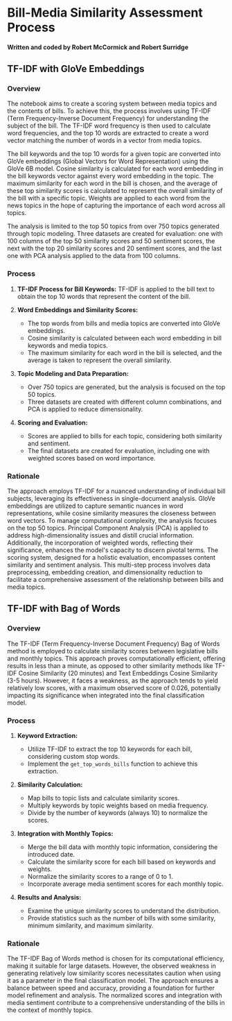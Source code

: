 # Bill-Media Similarity Assessment Process

#### Written and coded by Robert McCormick and Robert Surridge

## TF-IDF with GloVe Embeddings

### Overview

The notebook aims to create a scoring system between media topics and the contents of bills. To achieve this, the process involves using TF-IDF (Term Frequency-Inverse Document Frequency) for understanding the subject of the bill. The TF-IDF word frequency is then used to calculate word frequencies, and the top 10 words are extracted to create a word vector matching the number of words in a vector from media topics.

The bill keywords and the top 10 words for a given topic are converted into GloVe embeddings (Global Vectors for Word Representation) using the GloVe 6B model. Cosine similarity is calculated for each word embedding in the bill keywords vector against every word embedding in the topic. The maximum similarity for each word in the bill is chosen, and the average of these top similarity scores is calculated to represent the overall similarity of the bill with a specific topic. Weights are applied to each word from the news topics in the hope of capturing the importance of each word across all topics.

The analysis is limited to the top 50 topics from over 750 topics generated through topic modeling. Three datasets are created for evaluation: one with 100 columns of the top 50 similarity scores and 50 sentiment scores, the next with the top 20 similarity scores and 20 sentiment scores, and the last one with PCA analysis applied to the data from 100 columns.

### Process

1. **TF-IDF Process for Bill Keywords:** TF-IDF is applied to the bill text to obtain the top 10 words that represent the content of the bill.

2. **Word Embeddings and Similarity Scores:**
   - The top words from bills and media topics are converted into GloVe embeddings.
   - Cosine similarity is calculated between each word embedding in bill keywords and media topics.
   - The maximum similarity for each word in the bill is selected, and the average is taken to represent the overall similarity.

3. **Topic Modeling and Data Preparation:**
   - Over 750 topics are generated, but the analysis is focused on the top 50 topics.
   - Three datasets are created with different column combinations, and PCA is applied to reduce dimensionality.

4. **Scoring and Evaluation:**
   - Scores are applied to bills for each topic, considering both similarity and sentiment.
   - The final datasets are created for evaluation, including one with weighted scores based on word importance.

### Rationale

The approach employs TF-IDF for a nuanced understanding of individual bill subjects, leveraging its effectiveness in single-document analysis. GloVe embeddings are utilized to capture semantic nuances in word representations, while cosine similarity measures the closeness between word vectors. To manage computational complexity, the analysis focuses on the top 50 topics. Principal Component Analysis (PCA) is applied to address high-dimensionality issues and distill crucial information. Additionally, the incorporation of weighted words, reflecting their significance, enhances the model's capacity to discern pivotal terms. The scoring system, designed for a holistic evaluation, encompasses content similarity and sentiment analysis. This multi-step process involves data preprocessing, embedding creation, and dimensionality reduction to facilitate a comprehensive assessment of the relationship between bills and media topics.

## TF-IDF with Bag of Words

### Overview
The TF-IDF (Term Frequency-Inverse Document Frequency) Bag of Words method is employed to calculate similarity scores between legislative bills and monthly topics. This approach proves computationally efficient, offering results in less than a minute, as opposed to other similarity methods like TF-IDF Cosine Similarity (20 minutes) and Text Embeddings Cosine Similarity (3-5 hours). However, it faces a weakness, as the approach tends to yield relatively low scores, with a maximum observed score of 0.026, potentially impacting its significance when integrated into the final classification model.

### Process

1. **Keyword Extraction:**
   - Utilize TF-IDF to extract the top 10 keywords for each bill, considering custom stop words.
   - Implement the `get_top_words_bills` function to achieve this extraction.

2. **Similarity Calculation:**
   - Map bills to topic lists and calculate similarity scores.
   - Multiply keywords by topic weights based on media frequency.
   - Divide by the number of keywords (always 10) to normalize the scores.

3. **Integration with Monthly Topics:**
   - Merge the bill data with monthly topic information, considering the introduced date.
   - Calculate the similarity score for each bill based on keywords and weights.
   - Normalize the similarity scores to a range of 0 to 1.
   - Incorporate average media sentiment scores for each monthly topic.

4. **Results and Analysis:**
   - Examine the unique similarity scores to understand the distribution.
   - Provide statistics such as the number of bills with some similarity, minimum similarity, and maximum similarity.

### Rationale
The TF-IDF Bag of Words method is chosen for its computational efficiency, making it suitable for large datasets. However, the observed weakness in generating relatively low similarity scores necessitates caution when using it as a parameter in the final classification model. The approach ensures a balance between speed and accuracy, providing a foundation for further model refinement and analysis. The normalized scores and integration with media sentiment contribute to a comprehensive understanding of the bills in the context of monthly topics.

